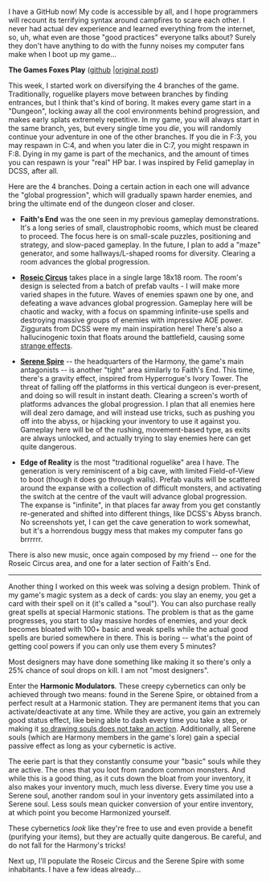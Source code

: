 I have a GitHub now! My code is accessible by all, and I hope programmers will recount its terrifying syntax around campfires to scare each other. I never had actual dev experience and learned everything from the internet, so, uh, what even are those "good practices" everyone talks about? Surely they don't have anything to do with the funny noises my computer fans make when I boot up my game...

**The Games Foxes Play** ([github](https://github.com/Oneirical/The-Games-Foxes-Play) |[original post](https://www.reddit.com/r/roguelikedev/comments/uzb3iu/sharing_saturday_416/iaa1w3u/))

This week, I started work on diversifying the 4 branches of the game. Traditionally, roguelike players move between branches by finding entrances, but I think that's kind of boring. It makes every game start in a "Dungeon", locking away all the cool environments behind progression, and makes early splats extremely repetitive. In my game, you will always start in the same branch, yes, but every single time you *die*, you will randomly continue your adventure in one of the other branches. If you die in F:3, you may respawn in C:4, and when you later die in C:7, you might respawn in F:8. Dying in my game is part of the mechanics, and the amount of times you can respawn is your "real" HP bar. I was inspired by Felid gameplay in DCSS, after all.

Here are the 4 branches. Doing a certain action in each one will advance the "global progression", which will gradually spawn harder enemies, and bring the ultimate end of the dungeon closer and closer.

* **Faith's End** was the one seen in my previous gameplay demonstrations. It's a long series of small, claustrophobic rooms, which must be cleared to proceed. The focus here is on small-scale puzzles, positioning and strategy, and slow-paced gameplay. In the future, I plan to add a "maze" generator, and some hallways/L-shaped rooms for diversity. Clearing a room advances the global progression.

* [**Roseic Circus**](https://youtu.be/KXGA0U64PvM) takes place in a single large 18x18 room. The room's design is selected from a batch of prefab vaults - I will make more varied shapes in the future. Waves of enemies spawn one by one, and defeating a wave advances global progression. Gameplay here will be chaotic and wacky, with a focus on spamming infinite-use spells and destroying massive groups of enemies with impressive AOE power. Ziggurats from DCSS were my main inspiration here! There's also a hallucinogenic toxin that floats around the battlefield, causing some [strange effects](https://youtu.be/Mw5hvPocnuo).

* [**Serene Spire**](https://youtu.be/bmI63Udh0EE) -- the headquarters of the Harmony, the game's main antagonists -- is another "tight" area similarly to Faith's End. This time, there's a gravity effect, inspired from Hyperrogue's Ivory Tower. The threat of falling off the platforms in this vertical dungeon is ever-present, and doing so will result in instant death. Clearing a screen's worth of platforms advances the global progression. I plan that all enemies here will deal zero damage, and will instead use tricks, such as pushing you off into the abyss, or hijacking your inventory to use it against you. Gameplay here will be of the rushing, movement-based type, as exits are always unlocked, and actually trying to slay enemies here can get quite dangerous.

* **Edge of Reality** is the most "traditional roguelike" area I have. The generation is very reminiscent of a big cave, with limited Field-of-View to boot (though it does go through walls). Prefab vaults will be scattered around the expanse with a collection of difficult monsters, and activating the switch at the centre of the vault will advance global progression. The expanse is "infinite", in that places far away from you get constantly re-generated and shifted into different things, like DCSS's Abyss branch. No screenshots yet, I can get the cave generation to work somewhat, but it's a horrendous buggy mess that makes my computer fans go brrrrrr.

There is also new music, once again composed by my friend -- one for the Roseic Circus area, and one for a later section of Faith's End.

***

Another thing I worked on this week was solving a design problem. Think of my game's magic system as a deck of cards: you slay an enemy, you get a card with their spell on it (it's called a "soul"). You can also purchase really great spells at special Harmonic stations. The problem is that as the game progresses, you start to slay massive hordes of enemies, and your deck becomes bloated with 100+ basic and weak spells while the actual good spells are buried somewhere in there. This is boring -- what's the point of getting cool powers if you can only use them every 5 minutes?

Most designers may have done something like making it so there's only a 25% chance of soul drops on kill. I am not "most designers".

Enter the **Harmonic Modulators**. These creepy cybernetics can only be achieved through two means: found in the Serene Spire, or obtained from a perfect result at a Harmonic station. They are permanent items that you can activate/deactivate at any time. While they are active, you gain an extremely good status effect, like being able to dash every time you take a step, or making it [so drawing souls does not take an action](https://youtu.be/HxA64SkGFms). Additionally, all Serene souls (which are Harmony members in the game's lore) gain a special passive effect as long as your cybernetic is active.

The eerie part is that they constantly consume your "basic" souls while they are active. The ones that you loot from random common monsters. And while this is a good thing, as it cuts down the bloat from your inventory, it also makes your inventory much, much less diverse. Every time you use a Serene soul, another random soul in your inventory gets assimilated into a Serene soul. Less souls mean quicker conversion of your entire inventory, at which point you become Harmonized yourself.

These cybernetics *look* like they're free to use and even provide a benefit (purifying your items), but they are actually quite dangerous. Be careful, and do not fall for the Harmony's tricks!

Next up, I'll populate the Roseic Circus and the Serene Spire with some inhabitants. I have a few ideas already...